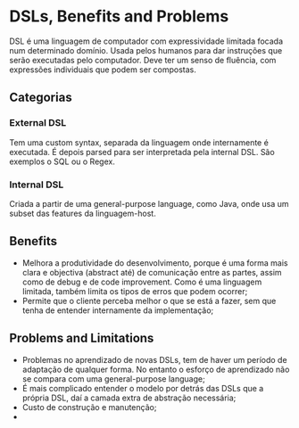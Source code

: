 # DSLs, Benefits and Problems

DSL é uma linguagem de computador com expressividade limitada focada num determinado domínio. Usada pelos humanos para dar instruções que serão executadas pelo computador. Deve ter um senso de fluência, com expressões individuais que podem ser compostas. 

## Categorias

### External DSL

Tem uma custom syntax, separada da linguagem onde internamente é executada. É depois parsed para ser interpretada pela internal DSL. São exemplos o SQL ou o Regex.

### Internal DSL

Criada a partir de uma general-purpose language, como Java, onde usa um subset das features da linguagem-host.

## Benefits

- Melhora a produtividade do desenvolvimento, porque é uma forma mais clara e objectiva (abstract até) de comunicação entre as partes, assim como de debug e de code improvement. Como é uma linguagem limitada, também limita os tipos de erros que podem ocorrer;
- Permite que o cliente perceba melhor o que se está a fazer, sem que tenha de entender internamente da implementação;

## Problems and Limitations

- Problemas no aprendizado de novas DSLs, tem de haver um período de adaptação de qualquer forma. No entanto o esforço de aprendizado não se compara com uma general-purpose language;
- É mais complicado entender o modelo por detrás das DSLs que a própria DSL, daí a camada extra de abstração necessária;
- Custo de construção e manutenção;
- 
